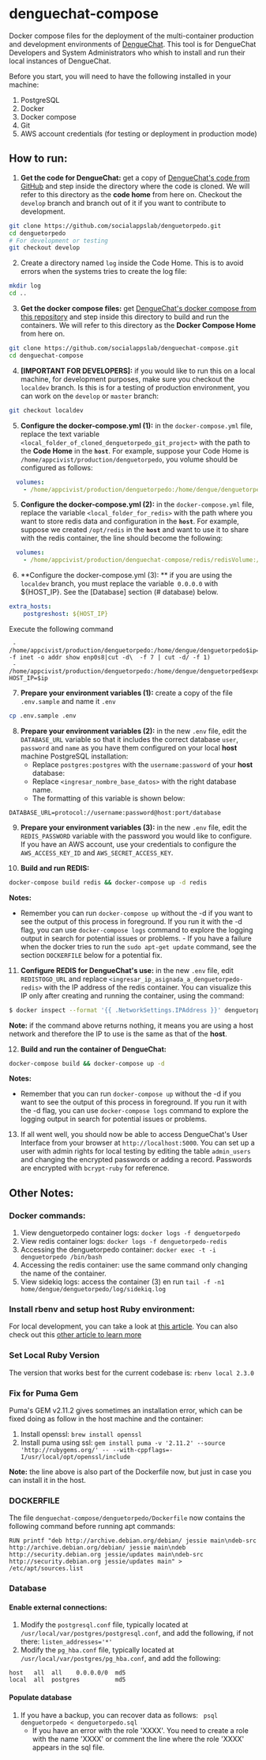 # denguechat-compose
Docker compose files for the deployment of the multi-container production and development environments of [DengueChat](https://github.com/socialappslab/denguetorpedo). This tool is for DengueChat Developers and System Administrators who whish to install and run their local instances of DengueChat. 

Before you start, you will need to have the following installed in your machine:
1. PostgreSQL
2. Docker
3. Docker compose
4. Git
5. AWS account credentials (for testing or deployment in production mode) 


## How to run: 

1. **Get the code for DengueChat:** get a copy of [DengueChat's code from GitHub](https://github.com/socialappslab/denguetorpedo) and step inside the directory where the code is cloned. We will refer to this directory as the **code home** from here on. Checkout the `develop` branch and branch out of it if you want to contribute to development.  
```sh
git clone https://github.com/socialappslab/denguetorpedo.git
cd denguetorpedo
# For development or testing
git checkout develop
```

2. Create a directory named `log` inside the Code Home. This is to avoid errors when the systems tries to create the log file:
```sh
mkdir log
cd .. 
```

3. **Get the docker compose files:** get [DengueChat's docker compose from this repository](https://github.com/socialappslab/denguechat-compose) and step inside this directory to build and run the containers. We will refer to this directory as the **Docker Compose Home** from here on.
```sh
git clone https://github.com/socialappslab/denguechat-compose.git
cd denguechat-compose
```

4. **[IMPORTANT FOR DEVELOPERS]:** if you would like to run this on a local machine, for development purposes, make sure you checkout the `localdev` branch. Is this is for a testing of production environment, you can work on the `develop` or `master` branch: 
```sh
git checkout localdev
```

5. **Configure the docker-compose.yml (1):** in the `docker-compose.yml` file, replace the text variable `<local_folder_of_cloned_denguetorpedo_git_project>` with the path to the **Code Home** in the **`host`**. For example, suppose your Code Home is `/home/appcivist/production/denguetorpedo`, you volume should be configured as follows: 
```yaml
  volumes:
    - /home/appcivist/production/denguetorpedo:/home/dengue/denguetorpedo
```

5.  **Configure the docker-compose.yml (2):** in the `docker-compose.yml` file, replace the variable `<local_folder_for_redis>` with the path where you want to store redis data and configuration in the **`host`**. For example, suppose we created `/opt/redis` in the **`host`** and want to use it to share with the redis container, the line should become the following: 
```yaml
  volumes:
    - /home/appcivist/production/denguechat-compose/redis/redisVolume:/bitnami
```
 
6. **Configure the docker-compose.yml (3): ** if you are using the `localdev` branch, you must replace the variable` 0.0.0.0` with ${HOST_IP}. See the [Database] section (# database) below.
```yaml
extra_hosts:
    postgreshost: ${HOST_IP}
```
 
Execute the following command
```
 - /home/appcivist/production/denguetorpedo:/home/dengue/denguetorpedo$ip=$(ip -f inet -o addr show enp0s8|cut -d\  -f 7 | cut -d/ -f 1)
 - /home/appcivist/production/denguetorpedo:/home/dengue/denguetorped$export HOST_IP=$ip
 ```

7. **Prepare your environment variables (1):** create a copy of the file `.env.sample` and name it `.env` 
```sh
cp .env.sample .env
```

8. **Prepare your environment variables (2):** in the new `.env` file, edit the `DATABASE_URL` variable so that it includes the correct database `user`, `password` and `name` as you have them configured on your local **host** machine PostgreSQL installation:  
    - Replace `postgres:postgres` with the `username:password` of your **host** database:
    - Replace `<ingresar_nombre_base_datos>` with the right database name. 
    - The formatting of this variable is shown below: 

```
DATABASE_URL=protocol://username:password@host:port/database
```

9. **Prepare your environment variables (3):** in the new `.env` file, edit the `REDIS_PASSWORD` variable with the password you would like to configure. If you have an AWS account, use your credentials to configure the `AWS_ACCESS_KEY_ID` and `AWS_SECRET_ACCESS_KEY`. 

10. **Build and run REDIS:** 
```sh
docker-compose build redis && docker-compose up -d redis
```

**Notes:** 
   - Remember you can run `docker-compose up` without the -d if you want to see the output of this process in foreground. If you run it with the -d flag, you can use `docker-compose logs` command to explore the logging output in search for potential issues or problems. 
	- If you have a failure when the docker tries to run the `sudo apt-get update` command, see the section `DOCKERFILE` below for a potential fix. 

11. **Configure REDIS for DengueChat's use:** in the new `.env` file, edit `REDISTOGO_URL` and replace `<ingresar_ip_asignada_a_denguetorpedo-redis>` with the IP address of the redis container. You can visualize this IP only after creating and running the container, using the command: 
```sh
$ docker inspect --format '{{ .NetworkSettings.IPAddress }}' denguetorpedo-redis
```

**Note:** if the command above returns nothing, it means you are using a host network and therefore the IP to use is the same as that of the **host**.  

12. **Build and run the container of DengueChat:** 
```sh
docker-compose build && docker-compose up -d
```
**Notes:** 
   - Remember that you can run `docker-compose up` without the -d if you want to see the output of this process in foreground. If you run it with the -d flag, you can use `docker-compose logs` command to explore the logging output in search for potential issues or problems. 

13. If all went well, you should now be able to access DengueChat's User Interface from your browser at `http://localhost:5000`. You can set up a user with admin rights for local testing by editing the table `admin_users` and changing the encrypted passwords or adding a record. Passwords are encrypted with `bcrypt-ruby` for reference.  

## Other Notes: 
### Docker commands: 
1. View denguetorpedo container logs: `docker logs -f denguetorpedo`
2. View redis container logs: `docker logs -f denguetorpedo-redis`
3. Accessing the denguetorpedo container: `docker exec -t -i denguetorpedo /bin/bash` 
4. Accessing the redis container: use the same command only changing the name of the container. 
5. View sidekiq logs: access the container (3) en run `tail -f -n1 home/dengue/denguetorpedo/log/sidekiq.log`

### Install rbenv and setup host Ruby environment:
For local development, you can take a look at [this article](https://github.com/rbenv/rbenv#homebrew-on-macos). You can also check out this [other article to learn more](https://thoughtbot.com/blog/using-rbenv-to-manage-rubies-and-gems)

### Set Local Ruby Version
The version that works best for the current codebase is: `rbenv local 2.3.0`


### Fix for Puma Gem
Puma's GEM v2.11.2 gives sometimes an installation error, which can be fixed doing as follow in the host machine and the container: 
1. Install openssl: `brew install openssl`
2. Install puma using ssl: `gem install puma -v '2.11.2' --source 'http://rubygems.org/' -- --with-cppflags=-I/usr/local/opt/openssl/include`

**Note:** the line above is also part of the Dockerfile now, but just in case you can install it in the host.  

### DOCKERFILE
The file `denguechat-compose/denguetorpedo/Dockerfile` now contains the following command before running apt commands:
```
RUN printf "deb http://archive.debian.org/debian/ jessie main\ndeb-src http://archive.debian.org/debian/ jessie main\ndeb http://security.debian.org jessie/updates main\ndeb-src http://security.debian.org jessie/updates main" > /etc/apt/sources.list
```


### Database
#### Enable external connections: 
1. Modify the `postgresql.conf` file, typically located at `/usr/local/var/postgres/postgresql.conf`, and add the following, if not there: `listen_addresses='*'`
2. Modify the `pg_hba.conf` file, typically located at `/usr/local/var/postgres/pg_hba.conf`, and add the following: 
```
host   all  all    0.0.0.0/0  md5
local  all  postgres          md5
```

#### Populate database
1. If you have a backup, you can recover data as follows: 
` psql denguetorpedo < denguetorpedo.sql`
    - If you have an error with the role 'XXXX'. You need to create a role with the name 'XXXX' or comment the line where the role 'XXXX' appears in the sql file.